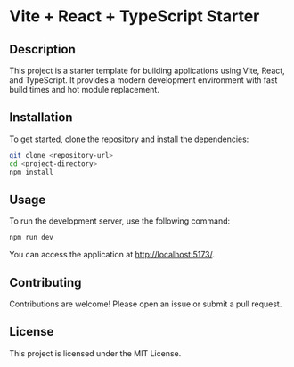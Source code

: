 # Vite + React + TypeScript Starter

## Description
This project is a starter template for building applications using Vite, React, and TypeScript. It provides a modern development environment with fast build times and hot module replacement.

## Installation
To get started, clone the repository and install the dependencies:

```bash
git clone <repository-url>
cd <project-directory>
npm install
```

## Usage
To run the development server, use the following command:

```bash
npm run dev
```

You can access the application at [http://localhost:5173/](http://localhost:5173/).

## Contributing
Contributions are welcome! Please open an issue or submit a pull request.

## License
This project is licensed under the MIT License.
